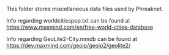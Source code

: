 This folder stores miscellaneous data files used by Phreaknet.

Info regarding worldcitiespop.txt can be found at https://www.maxmind.com/en/free-world-cities-database

Info regarding GeoLite2-City.mmdb can be found at https://dev.maxmind.com/geoip/geoip2/geolite2/
